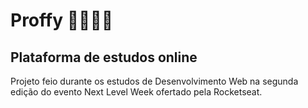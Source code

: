 # Proffy 👨‍🏫👩‍🏫

## Plataforma de estudos online
Projeto feio durante os estudos de Desenvolvimento Web 
na segunda edição do evento Next Level Week ofertado pela Rocketseat.
